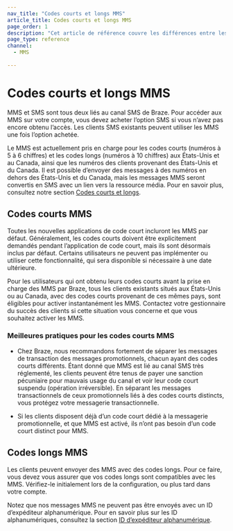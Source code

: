```yaml
---
nav_title: "Codes courts et longs MMS"
article_title: Codes courts et longs MMS
page_order: 1
description: "Cet article de référence couvre les différences entre les codes courts et les codes longs SMS et MMS."
page_type: reference
channel:
  - MMS
  
---
```


# Codes courts et longs MMS

MMS et SMS sont tous deux liés au canal SMS de Braze. Pour accéder aux MMS sur votre compte, vous devez acheter l’option SMS si vous n’avez pas encore obtenu l’accès. Les clients SMS existants peuvent utiliser les MMS une fois l’option achetée. 

Le MMS est actuellement pris en charge pour les codes courts (numéros à 5 à 6 chiffres) et les codes longs (numéros à 10 chiffres) aux États-Unis et au Canada, ainsi que les numéros des clients provenant des États-Unis et du Canada. Il est possible d’envoyer des messages à des numéros en dehors des États-Unis et du Canada, mais les messages MMS seront convertis en SMS avec un lien vers la ressource média. Pour en savoir plus, consultez notre section [Codes courts et longs]({{site.baseurl}}/user_guide/message_building_by_channel/sms/phone_numbers/sending_phone_numbers/).

## Codes courts MMS

Toutes les nouvelles applications de code court incluront les MMS par défaut. Généralement, les codes courts doivent être explicitement demandés pendant l’application de code court, mais ils sont désormais inclus par défaut. Certains utilisateurs ne peuvent pas implémenter ou utiliser cette fonctionnalité, qui sera disponible si nécessaire à une date ultérieure.

Pour les utilisateurs qui ont obtenu leurs codes courts avant la prise en charge des MMS par Braze, tous les clients existants situés aux États-Unis ou au Canada, avec des codes courts provenant de ces mêmes pays, sont éligibles pour activer instantanément les MMS. Contactez votre gestionnaire du succès des clients si cette situation vous concerne et que vous souhaitez activer les MMS. 

### Meilleures pratiques pour les codes courts MMS

- Chez Braze, nous recommandons fortement de séparer les messages de transaction des messages promotionnels, chacun ayant des codes courts différents. Étant donné que MMS est lié au canal SMS très réglementé, les clients peuvent être tenus de payer une sanction pécuniaire pour mauvais usage du canal et voir leur code court suspendu (opération irréversible). En séparant les messages transactionnels de ceux promotionnels liés à des codes courts distincts, vous protégez votre messagerie transactionnelle. 

- Si les clients disposent déjà d’un code court dédié à la messagerie promotionnelle, et que MMS est activé, ils n’ont pas besoin d’un code court distinct pour MMS.

## Codes longs MMS

Les clients peuvent envoyer des MMS avec des codes longs. Pour ce faire, vous devez vous assurer que vos codes longs sont compatibles avec les MMS. Vérifiez-le initialement lors de la configuration, ou plus tard dans votre compte. 

Notez que nos messages MMS ne peuvent pas être envoyés avec un ID d’expéditeur alphanumérique. Pour en savoir plus sur les ID alphanumériques, consultez la section [ID d’expéditeur alphanumérique]({{site.baseurl}}/user_guide/message_building_by_channel/sms/phone_numbers/sending_phone_numbers/#alphanumeric-sender-id).
